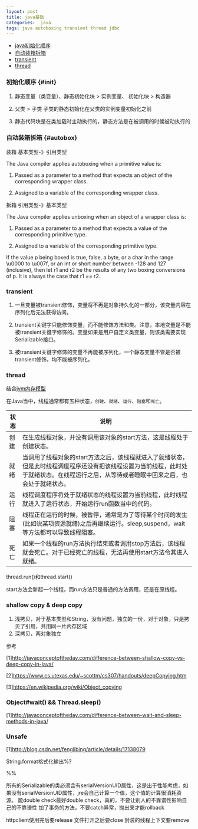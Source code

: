 ```yaml
---
layout: post
title: java基础
categories:  java
tags: java autoboxing transient thread jdbc
---
```


*   [java初始化顺序](#init)
*   [自动装箱拆箱](#autobox)
*   [transient](#transient)
*   [thread](#thread)

### 初始化顺序 {#init}

1.  静态变量（类变量）、静态初始化块 > 实例变量、 初始化块 > 构造器

2.  父类 > 子类  子类的静态初始化在父类的实例变量初始化之前

3.  静态代码块是在类加载时主动执行的，静态方法是在被调用的时候被动执行的

### 自动装箱拆箱 {#autobox}

装箱
基本类型-》引用类型

The Java compiler applies autoboxing when a primitive value is:

1.  Passed as a parameter to a method that expects an object of the corresponding wrapper class.

2.  Assigned to a variable of the corresponding wrapper class.

拆箱
引用类型-》基本类型

The Java compiler applies unboxing when an object of a wrapper class is:

1.  Passed as a parameter to a method that expects a value of the corresponding primitive type.

2.  Assigned to a variable of the corresponding primitive type.

If the value p being boxed is true, false, a byte, or a char in the range \u0000 to \u007f, or an int or short number between -128 and 127 (inclusive), then let r1 and r2 be the results of any two boxing conversions of p. It is always the case that r1 == r2.

### transient

1.  一旦变量被transient修饰，变量将不再是对象持久化的一部分，该变量内容在序列化后无法获得访问。

2.  transient关键字只能修饰变量，而不能修饰方法和类。注意，本地变量是不能被transient关键字修饰的。变量如果是用户自定义类变量，则该类需要实现Serializable接口。

3.  被transient关键字修饰的变量不再能被序列化，一个静态变量不管是否被transient修饰，均不能被序列化。

### thread

结合[jvm内存模型](http://lcj1992.github.io/2015/09/03/java_internal)

在Java当中，线程通常都有五种状态，`创建`、`就绪`、`运行`、`阻塞`和`死亡`。

|状态 |说明|
|--|--|
|创建|在生成线程对象，并没有调用该对象的start方法，这是线程处于创建状态。|
|就绪|当调用了线程对象的start方法之后，该线程就进入了就绪状态，但是此时线程调度程序还没有把该线程设置为当前线程，此时处于就绪状态。在线程运行之后，从等待或者睡眠中回来之后，也会处于就绪状态。|
|运行|线程调度程序将处于就绪状态的线程设置为当前线程，此时线程就进入了运行状态，开始运行run函数当中的代码。|
|阻塞|线程正在运行的时候，被暂停，通常是为了等待某个时间的发生(比如说某项资源就绪)之后再继续运行。sleep,suspend，wait等方法都可以导致线程阻塞。|
|死亡|如果一个线程的run方法执行结束或者调用stop方法后，该线程就会死亡。对于已经死亡的线程，无法再使用start方法令其进入就绪。|

thread.run()和thread.start()

start方法会新起一个线程，而run方法只是普通的方法调用，还是在原线程。

### shallow copy & deep copy

1.  浅拷贝，对于基本类型和String，没有问题，独立的一份，对于对象，只是拷贝了引用，共用同一片内存区域
2.  深拷贝，两对象独立

参考

[1]<http://javaconceptoftheday.com/difference-between-shallow-copy-vs-deep-copy-in-java/>

[2]<https://www.cs.utexas.edu/~scottm/cs307/handouts/deepCopying.htm>

[3]<https://en.wikipedia.org/wiki/Object_copying>


### Object#wait() &&  Thread.sleep()

[1]<http://javaconceptoftheday.com/difference-between-wait-and-sleep-methods-in-java/>


### Unsafe

[1]<http://blog.csdn.net/fenglibing/article/details/17138079>

String.format格式化输出%?

 %%

所有的Serializable的类必须含有serialVersionUID属性，这是出于性能考虑，如果没有serialVersionUID属性，jre会自己计算一个值，这个值的计算很消耗资源。
能double check最好double check，真的，不要让别人的不靠谱性影响自己的不靠谱性
加了事务的方法，不要catch异常，抛出来才能rollback

httpclient使用完后要release
文件打开之后要close
封装的线程上下文要remove

   

    
